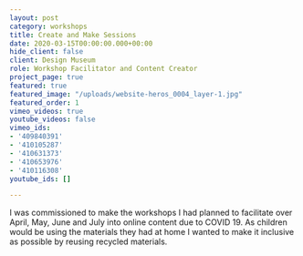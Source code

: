 ```yaml
---
layout: post
category: workshops
title: Create and Make Sessions
date: 2020-03-15T00:00:00.000+00:00
hide_client: false
client: Design Museum
role: Workshop Facilitator and Content Creator
project_page: true
featured: true
featured_image: "/uploads/website-heros_0004_layer-1.jpg"
featured_order: 1
vimeo_videos: true
youtube_videos: false
vimeo_ids:
- '409840391'
- '410105287'
- '410631373'
- '410653976'
- '410116308'
youtube_ids: []

---
```

I was commissioned to make the workshops I had planned to facilitate over April, May, June and July into online content due to COVID 19. As children would be using the materials they had at home I wanted to make it inclusive as possible by reusing recycled materials.